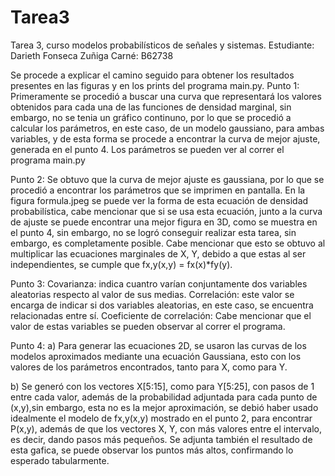 # Tarea3
Tarea 3, curso modelos probabilísticos de señales y sistemas.
Estudiante: Darieth Fonseca Zuñiga
Carné: B62738

Se procede a explicar el camino seguido para obtener los resultados presentes en las figuras y en los prints del programa main.py.
Punto 1:
Primeramente se procedió a buscar una curva que representará los valores obtenidos para cada una de las funciones de densidad marginal, sin embargo, no se tenia un gráfico continuno, por lo que se procedió a calcular los parámetros, en este caso, de un modelo gaussiano, para ambas variables, y de esta forma se procede a encontrar la curva de mejor ajuste, generada en el punto 4. Los parámetros se pueden ver al correr el programa main.py

Punto 2:
Se obtuvo que la curva de mejor ajuste es gaussiana, por lo que se procedió a encontrar los parámetros que se imprimen en pantalla. En la figura formula.jpeg se puede ver la forma de esta ecuación de densidad probabilística, cabe mencionar que si se usa esta ecuación, junto a la curva de ajuste se puede encontrar una mejor figura en 3D, como se muestra en el punto 4, sin embargo, no se logró conseguir realizar esta tarea, sin embargo, es completamente posible. Cabe mencionar que esto se obtuvo al multiplicar las ecuaciones marginales de X, Y, debido a que estas al ser independientes, se cumple que fx,y(x,y) = fx(x)*fy(y).

Punto 3:
Covarianza: indica cuantro varían conjuntamente dos variables aleatorias respecto al valor de sus medias.
Correlación: este valor se encarga de indicar si dos variables aleatorias, en este caso, se encuentra relacionadas entre sí.
Coeficiente de correlación:
Cabe mencionar que el valor de estas variables se pueden observar al correr el programa.

Punto 4:
a) Para generar las ecuaciones 2D, se usaron las curvas de los modelos aproximados mediante una ecuación Gaussiana, esto con los valores de los parámetros encontrados, tanto para X, como para Y.

b) Se generó con los vectores X[5:15], como para Y[5:25], con pasos de 1 entre cada valor, además de la probabilidad adjuntada para cada punto de (x,y),sin embargo, esta no es la mejor aproximación, se debió haber usado idealmente el modelo de fx,y(x,y) mostrado en el punto 2, para encontrar P(x,y), además de que los vectores X, Y, con más valores entre el intervalo, es decir, dando pasos más pequeños. Se adjunta también el resultado de esta gafica, se puede observar los puntos más altos, confirmando lo esperado tabularmente.
